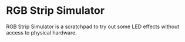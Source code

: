 # RGB Strip Simulator

RGB Strip Simulator is a scratchpad to try out some LED effects without access to physical hardware.

